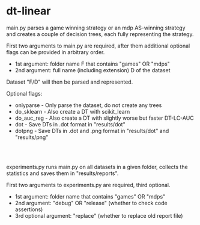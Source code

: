 # dt-linear

main.py parses a game winning strategy or an mdp AS-winning strategy and creates a couple of decision trees, each fully representing the strategy.

First two arguments to main.py are required, after them additional optional flags can be provided in arbitrary order.

* 1st argument: folder name F that contains "games" OR "mdps"
* 2nd argument: full name (including extension) D of the dataset

Dataset "F/D" will then be parsed and represented.

Optional flags:
* onlyparse - Only parse the dataset, do not create any trees
* do_sklearn - Also create a DT with scikit_learn
* do_auc_reg - Also create a DT with slightly worse but faster DT-LC-AUC
* dot - Save DTs in .dot format in "results/dot"
* dotpng - Save DTs in .dot and .png format in "results/dot" and "results/png"

<br><br>

experiments.py runs main.py on all datasets in a given folder, collects the statistics and saves them in "results/reports".

First two arguments to experiments.py are required, third optional.
* 1st argument: folder name that contains "games" OR "mdps"
* 2nd argument: "debug" OR "release" (whether to check code assertions)
* 3rd optional argument: "replace" (whether to replace old report file)
